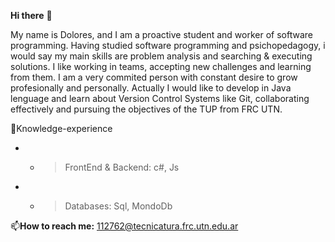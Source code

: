 **Hi there** 👋 

My name is Dolores, and I am a proactive student and worker of software programming. Having studied software programming and psichopedagogy, i would say my main skills are problem analysis and searching & executing solutions. 
I like working in teams, accepting new challenges and learning from them. 
I am a very commited person with constant desire to grow profesionally and personally. 
Actually I would like to develop in Java lenguage and learn about Version Control Systems like Git, collaborating effectively and pursuing the objectives of the TUP from FRC UTN. 

📌Knowledge-experience
- - > FrontEnd & Backend: c#, Js 
- - > Databases: Sql, MondoDb 

📫**How to reach me:** 112762@tecnicatura.frc.utn.edu.ar

